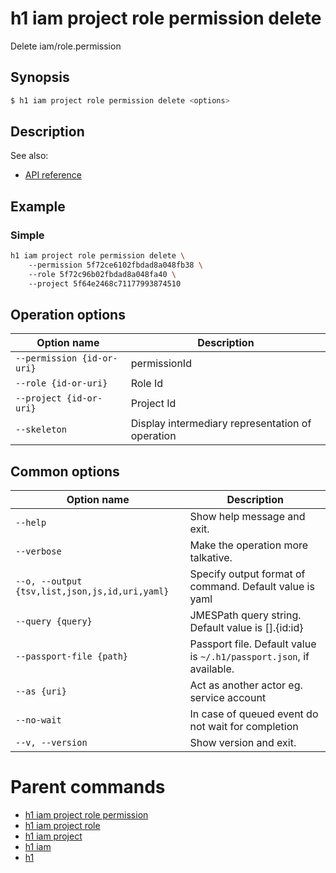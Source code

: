 
# h1 iam project role permission delete

Delete iam/role.permission

## Synopsis

```bash
$ h1 iam project role permission delete <options>
```

## Description

See also:

* [API reference](https://api.hyperone.com/v2/docs#operation/iam_project_role_permission_delete)

## Example


### Simple

```bash
h1 iam project role permission delete \ 
	--permission 5f72ce6102fbdad8a048fb38 \ 
	--role 5f72c96b02fbdad8a048fa40 \ 
	--project 5f64e2468c71177993874510
```

## Operation options

| Option name                    | Description                                      |
| ------------------------------ | ------------------------------------------------ |
| ```--permission {id-or-uri}``` | permissionId                                     |
| ```--role {id-or-uri}```       | Role Id                                          |
| ```--project {id-or-uri}```    | Project Id                                       |
| ```--skeleton```               | Display intermediary representation of operation |

## Common options

| Option name                                        | Description                                                              |
| -------------------------------------------------- | ------------------------------------------------------------------------ |
| ```--help```                                       | Show help message and exit.                                              |
| ```--verbose```                                    | Make the operation more talkative.                                       |
| ```--o, --output {tsv,list,json,js,id,uri,yaml}``` | Specify output format of command. Default value is yaml                  |
| ```--query {query}```                              | JMESPath query string. Default value is [].\{id:id\}                     |
| ```--passport-file {path}```                       | Passport file. Default value is ```~/.h1/passport.json```, if available. |
| ```--as {uri}```                                   | Act as another actor eg. service account                                 |
| ```--no-wait```                                    | In case of queued event do not wait for completion                       |
| ```--v, --version```                               | Show version and exit.                                                   |

# Parent commands

* [h1 iam project role permission](./../README.md)
* [h1 iam project role](./../../README.md)
* [h1 iam project](./../../../README.md)
* [h1 iam](./../../../../README.md)
* [h1](./../../../../../README.md)

